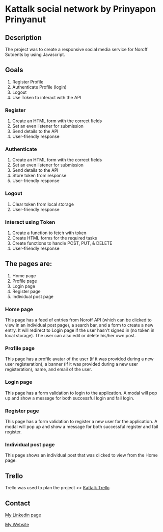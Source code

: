 # Kattalk social network by Prinyapon Prinyanut

## Description

The project was to create a responsive social media service for Noroff Sutdents by using Javascript.

## Goals

1. Register Profile
2. Authenticate Profile (login)
3. Logout
4. Use Token to interact with the API

### Register

1. Create an HTML form with the correct fields
2. Set an even listener for submission
3. Send details to the API
4. User-friendly response

### Authenticate

1. Create an HTML form with the correct fields
2. Set an even listener for submission
3. Send details to the API
4. Store token from response
5. User-friendly response

### Logout

1. Clear token from local storage
2. User-friendly response

### Interact using Token

1. Create a function to fetch with token
2. Create HTML forms for the required tasks
3. Create functions to handle POST, PUT, & DELETE
4. User-friendly response

## The pages are:

1. Home page
2. Profile page
3. Login page
4. Register page
5. Individual post page

### Home page

This page has a feed of entries from Noroff API (which can be clicked to view in an individual post page), a search bar, and a form to create a new entry. It will redirect to Login page if the user hasn't signed in (no token in local storage).
The user can also edit or delete his/her own post.

### Profile page

This page has a profile avatar of the user (if it was provided during a new user registeration), a banner (if it was provided during a new user registeration), name, and email of the user.

### Login page

This page has a form validation to login to the application. A modal will pop up and show a message for both successful login and fail login.

### Register page

This page has a form validation to register a new user for the application. A modal will pop up and show a message for both successful register and fail register.

### Individual post page

This page shows an individual post that was clicked to view from the Home page.

## Trello

Trello was used to plan the project >>
[Kattalk Trello](https://trello.com/b/V6fRQZEG/kattalk-js2)

## Contact

[My Linkedin page](https://www.linkedin.com/in/genie-prinyanut-ab3441257/)

[My Website](https://genieprinyanut.netlify.app/)
